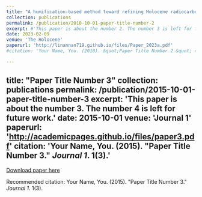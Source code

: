 ```yaml
---
title: "A humification-based method toward refining Holocene radiocarbon chronologies: Wetland records from southeastern China"
collection: publications
permalink: /publication/2010-10-01-paper-title-number-2
excerpt: #'This paper is about the number 2. The number 3 is left for future work.'
date: 2023-02-09
venue: 'The Holocene'
paperurl: 'http://linannan719.github.io/files/Paper_2023a.pdf'
#citation: 'Your Name, You. (2010). &quot;Paper Title Number 2.&quot; <i>Journal 1</i>. 1(2).'

---
```

title: "Paper Title Number 3"
collection: publications
permalink: /publication/2015-10-01-paper-title-number-3
excerpt: 'This paper is about the number 3. The number 4 is left for future work.'
date: 2015-10-01
venue: 'Journal 1'
paperurl: 'http://academicpages.github.io/files/paper3.pdf'
citation: 'Your Name, You. (2015). &quot;Paper Title Number 3.&quot; <i>Journal 1</i>. 1(3).'
---

[Download paper here](http://academicpages.github.io/files/paper3.pdf)

Recommended citation: Your Name, You. (2015). "Paper Title Number 3." <i>Journal 1</i>. 1(3).
